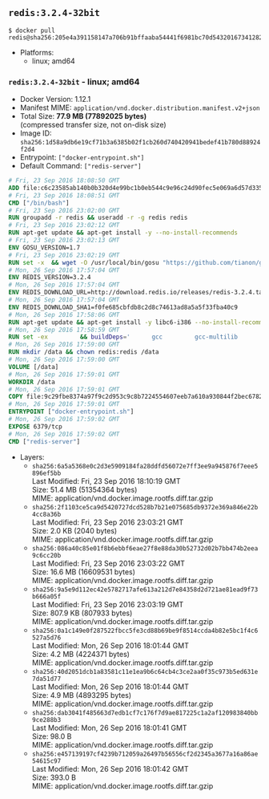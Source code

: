 ## `redis:3.2.4-32bit`

```console
$ docker pull redis@sha256:205e4a391158147a706b91bffaaba54441f6981bc70d54320167341282419e7b
```

-	Platforms:
	-	linux; amd64

### `redis:3.2.4-32bit` - linux; amd64

-	Docker Version: 1.12.1
-	Manifest MIME: `application/vnd.docker.distribution.manifest.v2+json`
-	Total Size: **77.9 MB (77892025 bytes)**  
	(compressed transfer size, not on-disk size)
-	Image ID: `sha256:1d58a9db6e19cf71b3a6385b02f1cb260d740420941bedef41b780d88924f2d4`
-	Entrypoint: `["docker-entrypoint.sh"]`
-	Default Command: `["redis-server"]`

```dockerfile
# Fri, 23 Sep 2016 18:08:50 GMT
ADD file:c6c23585ab140b0b320d4e99bc1b0eb544c9e96c24d90fec5e069a6d57d335ca in / 
# Fri, 23 Sep 2016 18:08:51 GMT
CMD ["/bin/bash"]
# Fri, 23 Sep 2016 23:02:00 GMT
RUN groupadd -r redis && useradd -r -g redis redis
# Fri, 23 Sep 2016 23:02:12 GMT
RUN apt-get update && apt-get install -y --no-install-recommends 		ca-certificates 		wget 	&& rm -rf /var/lib/apt/lists/*
# Fri, 23 Sep 2016 23:02:13 GMT
ENV GOSU_VERSION=1.7
# Fri, 23 Sep 2016 23:02:19 GMT
RUN set -x 	&& wget -O /usr/local/bin/gosu "https://github.com/tianon/gosu/releases/download/$GOSU_VERSION/gosu-$(dpkg --print-architecture)" 	&& wget -O /usr/local/bin/gosu.asc "https://github.com/tianon/gosu/releases/download/$GOSU_VERSION/gosu-$(dpkg --print-architecture).asc" 	&& export GNUPGHOME="$(mktemp -d)" 	&& gpg --keyserver ha.pool.sks-keyservers.net --recv-keys B42F6819007F00F88E364FD4036A9C25BF357DD4 	&& gpg --batch --verify /usr/local/bin/gosu.asc /usr/local/bin/gosu 	&& rm -r "$GNUPGHOME" /usr/local/bin/gosu.asc 	&& chmod +x /usr/local/bin/gosu 	&& gosu nobody true
# Mon, 26 Sep 2016 17:57:04 GMT
ENV REDIS_VERSION=3.2.4
# Mon, 26 Sep 2016 17:57:04 GMT
ENV REDIS_DOWNLOAD_URL=http://download.redis.io/releases/redis-3.2.4.tar.gz
# Mon, 26 Sep 2016 17:57:04 GMT
ENV REDIS_DOWNLOAD_SHA1=f0fe685cbfdb8c2d8c74613ad8a5a5f33fba40c9
# Mon, 26 Sep 2016 17:58:06 GMT
RUN apt-get update && apt-get install -y libc6-i386 --no-install-recommends && rm -rf /var/lib/apt/lists/*
# Mon, 26 Sep 2016 17:58:59 GMT
RUN set -ex 		&& buildDeps=' 		gcc 		gcc-multilib 		libc6-dev-i386 		make 	' 	&& apt-get update 	&& apt-get install -y $buildDeps --no-install-recommends 	&& rm -rf /var/lib/apt/lists/* 		&& wget -O redis.tar.gz "$REDIS_DOWNLOAD_URL" 	&& echo "$REDIS_DOWNLOAD_SHA1 *redis.tar.gz" | sha1sum -c - 	&& mkdir -p /usr/src/redis 	&& tar -xzf redis.tar.gz -C /usr/src/redis --strip-components=1 	&& rm redis.tar.gz 		&& grep -q '^#define CONFIG_DEFAULT_PROTECTED_MODE 1$' /usr/src/redis/src/server.h 	&& sed -ri 's!^(#define CONFIG_DEFAULT_PROTECTED_MODE) 1$!\1 0!' /usr/src/redis/src/server.h 	&& grep -q '^#define CONFIG_DEFAULT_PROTECTED_MODE 0$' /usr/src/redis/src/server.h 		&& make -C /usr/src/redis 32bit 	&& make -C /usr/src/redis install 		&& rm -r /usr/src/redis 		&& apt-get purge -y --auto-remove $buildDeps
# Mon, 26 Sep 2016 17:59:00 GMT
RUN mkdir /data && chown redis:redis /data
# Mon, 26 Sep 2016 17:59:00 GMT
VOLUME [/data]
# Mon, 26 Sep 2016 17:59:01 GMT
WORKDIR /data
# Mon, 26 Sep 2016 17:59:01 GMT
COPY file:9c29fbe8374a97f9c2d953c9c8b7224554607eeb7a610a930844f2bec678265c in /usr/local/bin/ 
# Mon, 26 Sep 2016 17:59:01 GMT
ENTRYPOINT ["docker-entrypoint.sh"]
# Mon, 26 Sep 2016 17:59:02 GMT
EXPOSE 6379/tcp
# Mon, 26 Sep 2016 17:59:02 GMT
CMD ["redis-server"]
```

-	Layers:
	-	`sha256:6a5a5368e0c2d3e5909184fa28ddfd56072e7ff3ee9a945876f7eee5896ef5bb`  
		Last Modified: Fri, 23 Sep 2016 18:10:19 GMT  
		Size: 51.4 MB (51354364 bytes)  
		MIME: application/vnd.docker.image.rootfs.diff.tar.gzip
	-	`sha256:2f1103ce5ca9d5420727dcd528b7b21e075685db9372e369a846e22b4cc8a36b`  
		Last Modified: Fri, 23 Sep 2016 23:03:21 GMT  
		Size: 2.0 KB (2040 bytes)  
		MIME: application/vnd.docker.image.rootfs.diff.tar.gzip
	-	`sha256:086a40c85e01f8b6ebbf6eae27f8e88da30b52732d02b7bb474b2eea9c6cc20b`  
		Last Modified: Fri, 23 Sep 2016 23:03:22 GMT  
		Size: 16.6 MB (16609531 bytes)  
		MIME: application/vnd.docker.image.rootfs.diff.tar.gzip
	-	`sha256:9a5e9d112ec42e5782717afe613a212d7e84358d2d721ae81ead9f73b666a05f`  
		Last Modified: Fri, 23 Sep 2016 23:03:19 GMT  
		Size: 807.9 KB (807933 bytes)  
		MIME: application/vnd.docker.image.rootfs.diff.tar.gzip
	-	`sha256:0a1c149e0f287522fbcc5fe3cd88b69be9f8514ccda4b82e5bc1f4c6527a5d76`  
		Last Modified: Mon, 26 Sep 2016 18:01:44 GMT  
		Size: 4.2 MB (4224371 bytes)  
		MIME: application/vnd.docker.image.rootfs.diff.tar.gzip
	-	`sha256:40d2051dcb1a83581c11e1ea9b6c64cb4c3ce2aa0f35c973b5ed631e7da51d77`  
		Last Modified: Mon, 26 Sep 2016 18:01:44 GMT  
		Size: 4.9 MB (4893295 bytes)  
		MIME: application/vnd.docker.image.rootfs.diff.tar.gzip
	-	`sha256:dab3041f485663d7edb1cf7c176f7d9ae817225c1a2af120983840bb9ce288b3`  
		Last Modified: Mon, 26 Sep 2016 18:01:41 GMT  
		Size: 98.0 B  
		MIME: application/vnd.docker.image.rootfs.diff.tar.gzip
	-	`sha256:e457139197cf4239b712059a26497b56556cf2d2345a3677a16a86ae54615c97`  
		Last Modified: Mon, 26 Sep 2016 18:01:42 GMT  
		Size: 393.0 B  
		MIME: application/vnd.docker.image.rootfs.diff.tar.gzip
